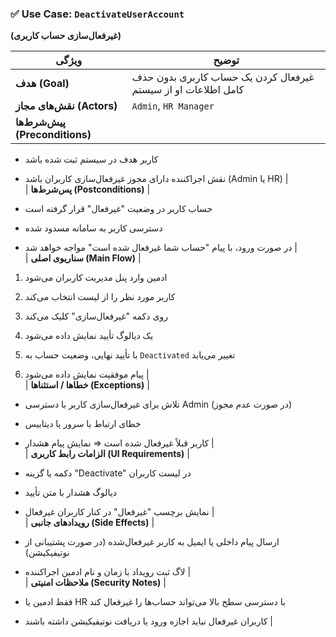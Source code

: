 

### ✅ Use Case: `DeactivateUserAccount`

**(غیرفعال‌سازی حساب کاربری)**

|ویژگی|توضیح|
|---|---|
|**هدف (Goal)**|غیرفعال کردن یک حساب کاربری بدون حذف کامل اطلاعات او از سیستم|
|**نقش‌های مجاز (Actors)**|`Admin`, `HR Manager`|
|**پیش‌شرط‌ها (Preconditions)**||

- کاربر هدف در سیستم ثبت شده باشد
    
- نقش اجراکننده دارای مجوز غیرفعال‌سازی کاربران باشد (Admin یا HR) |  
    | **پس‌شرط‌ها (Postconditions)** |
    
- حساب کاربر در وضعیت "غیرفعال" قرار گرفته است
    
- دسترسی کاربر به سامانه مسدود شده
    
- در صورت ورود، با پیام "حساب شما غیرفعال شده است" مواجه خواهد شد |  
    | **سناریوی اصلی (Main Flow)** |
    

1. ادمین وارد پنل مدیریت کاربران می‌شود
    
2. کاربر مورد نظر را از لیست انتخاب می‌کند
    
3. روی دکمه "غیرفعال‌سازی" کلیک می‌کند
    
4. یک دیالوگ تأیید نمایش داده می‌شود
    
5. با تأیید نهایی، وضعیت حساب به `Deactivated` تغییر می‌یابد
    
6. پیام موفقیت نمایش داده می‌شود |  
    | **خطاها / استثناها (Exceptions)** |
    

- تلاش برای غیرفعال‌سازی کاربر با دسترسی Admin (در صورت عدم مجوز)
    
- خطای ارتباط با سرور یا دیتابیس
    
- کاربر قبلاً غیرفعال شده است ⇒ نمایش پیام هشدار |  
    | **الزامات رابط کاربری (UI Requirements)** |
    
- دکمه یا گزینه "Deactivate" در لیست کاربران
    
- دیالوگ هشدار با متن تأیید
    
- نمایش برچسب "غیرفعال" در کنار کاربران غیرفعال |  
    | **رویدادهای جانبی (Side Effects)** |
    
- ارسال پیام داخلی یا ایمیل به کاربر غیرفعال‌شده (در صورت پشتیبانی از نوتیفیکیشن)
    
- لاگ ثبت رویداد با زمان و نام ادمین اجراکننده |  
    | **ملاحظات امنیتی (Security Notes)** |
    
- فقط ادمین یا HR با دسترسی سطح بالا می‌تواند حساب‌ها را غیرفعال کند
    
- کاربران غیرفعال نباید اجازه ورود یا دریافت نوتیفیکیشن داشته باشند |